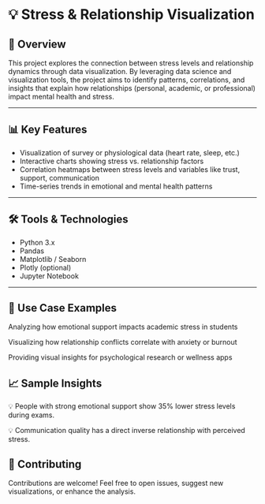 # 💡 Stress & Relationship Visualization

## 📘 Overview

This project explores the connection between stress levels and relationship dynamics through data visualization. By leveraging data science and visualization tools, the project aims to identify patterns, correlations, and insights that explain how relationships (personal, academic, or professional) impact mental health and stress.

---

## 📊 Key Features

- Visualization of survey or physiological data (heart rate, sleep, etc.)
- Interactive charts showing stress vs. relationship factors
- Correlation heatmaps between stress levels and variables like trust, support, communication
- Time-series trends in emotional and mental health patterns

---

## 🛠️ Tools & Technologies

- Python 3.x
- Pandas
- Matplotlib / Seaborn
- Plotly (optional)
- Jupyter Notebook

---

## 📌 Use Case Examples
Analyzing how emotional support impacts academic stress in students

Visualizing how relationship conflicts correlate with anxiety or burnout

Providing visual insights for psychological research or wellness apps

## 📈 Sample Insights
💡 People with strong emotional support show 35% lower stress levels during exams.

💡 Communication quality has a direct inverse relationship with perceived stress.

## 🤝 Contributing
Contributions are welcome!
Feel free to open issues, suggest new visualizations, or enhance the analysis.



